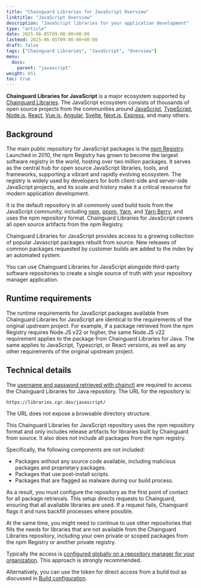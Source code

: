 ```yaml
---
title: "Chainguard Libraries for JavaScript Overview"
linktitle: "JavaScript Overview"
description: "JavaScript libraries for your application development"
type: "article"
date: 2025-06-05T09:00:00+00:00
lastmod: 2025-06-05T09:00:00+00:00
draft: false
tags: ["Chainguard Libraries", "JavaScript", "Overview"]
menu:
  docs:
    parent: "javascript"
weight: 051
toc: true
---
```


**Chainguard Libraries for JavaScript** is a major ecosystem supported by
[Chainguard Libraries](/chainguard/libraries/overview/). The JavaScript
ecosystem consists of thousands of open source projects from the communities
around [JavaScript](https://developer.mozilla.org/en-US/docs/Web/JavaScript),
[TypeScript](https://www.typescriptlang.org/), [Node.js](https://nodejs.org/),
[React](https://react.dev/), [Vue.js](https://vuejs.org/),
[Angular](https://angular.io/), [Svelte](https://svelte.dev/),
[Next.js](https://nextjs.org/), [Express](https://expressjs.com/), and many
others.

## Background

The main public repository for JavaScript packages is the [npm
Registry](https://npmjs.com/). Launched in 2010, the npm Registry has grown to
become the largest software registry in the world, hosting over two million
packages. It serves as the central hub for open source JavaScript libraries,
tools, and frameworks, supporting a vibrant and rapidly evolving ecosystem. The
registry is widely used by developers for both client-side and server-side
JavaScript projects, and its scale and history make it a critical resource for
modern application development.

It is the default repository in all commonly used build tools from the
JavaScript community, including [npm](https://www.npmjs.com/),
[pnpm](https://pnpm.io/), [Yarn](https://classic.yarnpkg.com/), and [Yarn
Berry](https://yarnpkg.com/), and uses the npm repository format. Chainguard
Libraries for JavaScript covers all open source artifacts from the npm Registry.

Chainguard Libraries for JavaScript provides access to a growing collection of
popular Javascript packages rebuilt from source. New releases of common packages
requested by customer builds are added to the index by an automated system.

You can use Chainguard Libraries for JavaScript alongside third-party software
repositories to create a single source of truth with your repository manager
application. 

## Runtime requirements

The runtime requirements for JavaScript packages available from Chainguard
Libraries for JavaScript are identical to the requirements of the original
upstream project. For example, if a package retrieved from the npm Registry
requires Node.JS v22 or higher, the same Node.JS v22 requirement applies to the
package from Chainguard Libraries for Java. The same applies to JavaScript,
Typescript, or React versions, as well as any other requirements of the original
upstream project.

## Technical details

The [username and password retrieved with
chainctl](/chainguard/libraries/access/) are required to access the Chainguard
Libraries for Java repository. The URL for the repository is:

```
https://libraries.cgr.dev/javascript/
```

The URL does not expose a browsable directory structure.

This Chainguard Libraries for JavaScript repository uses the npm repository
format and only includes release artifacts for libraries built by Chainguard
from source. It also does not include all packages from the npm registry.

Specifically, the following components are not included:

* Packages without any source code available, including malicious packages and
  proprietary packages.
* Packages that use post-install scripts.
* Packages that are flagged as malware during our build process.

As a result, you must configure the repository as the first point of contact for
all package retrievals. This setup directs requests to Chainguard, ensuring that
all available libraries are used. If a request fails, Chainguard flags it and
runs backfill processes where possible.

At the same time, you might need to continue to use other repositories that
fills the needs for libraries that are not available from the Chainguard
Libraries repository, including your own private or scoped packages from the npm
Registry or another private registry.

Typically the access is [configured globally on a repository manager for your
organization](/chainguard/libraries/javascript/global-configuration/). This
approach is strongly recommended. 

Alternatively, you can use the token for direct access from a build tool as
discussed in [Build
configuration](/chainguard/libraries/javascript/build-configuration/).

